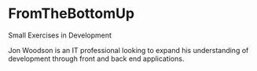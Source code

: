 # FromTheBottomUp
Small Exercises in Development

Jon Woodson is an IT professional looking to expand his understanding of development through front and back end applications.
